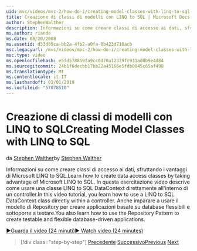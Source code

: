 ```yaml
---
uid: mvc/videos/mvc-2/how-do-i/creating-model-classes-with-linq-to-sql
title: Creazione di classi di modelli con LINQ to SQL | Microsoft Docs
author: StephenWalther
description: Informazioni su come creare classi di accesso ai dati, sfruttando i vantaggi di Microsoft LINQ to SQL. In questa esercitazione video informazioni su come usare un DataContext LINQ to SQL...
ms.author: riande
ms.date: 08/20/2008
ms.assetid: d33d89ca-bb2a-4fb2-a0fa-0b423d710acb
msc.legacyurl: /mvc/videos/mvc-2/how-do-i/creating-model-classes-with-linq-to-sql
msc.type: video
ms.openlocfilehash: e5fd578859fa9cc0d70a12379fc931ad0b9e4d84
ms.sourcegitcommit: 24b1f6decbb17bb22a45166e5fdb0845c65af498
ms.translationtype: MT
ms.contentlocale: it-IT
ms.lasthandoff: 03/01/2019
ms.locfileid: "57078510"
---
```

<a name="creating-model-classes-with-linq-to-sql"></a><span data-ttu-id="ded01-104">Creazione di classi di modelli con LINQ to SQL</span><span class="sxs-lookup"><span data-stu-id="ded01-104">Creating Model Classes with LINQ to SQL</span></span>
====================
<span data-ttu-id="ded01-105">da [Stephen Walther](https://github.com/StephenWalther)</span><span class="sxs-lookup"><span data-stu-id="ded01-105">by [Stephen Walther](https://github.com/StephenWalther)</span></span>

<span data-ttu-id="ded01-106">Informazioni su come creare classi di accesso ai dati, sfruttando i vantaggi di Microsoft LINQ to SQL.</span><span class="sxs-lookup"><span data-stu-id="ded01-106">Learn how to create data access classes by taking advantage of Microsoft LINQ to SQL.</span></span> <span data-ttu-id="ded01-107">In questa esercitazione video descrive come usare una classe LINQ to SQL DataContext direttamente all'interno di un controller.</span><span class="sxs-lookup"><span data-stu-id="ded01-107">In this video tutorial, you learn how to use a LINQ to SQL DataContext class directly within a controller.</span></span> <span data-ttu-id="ded01-108">Anche imparare a usare il modello di Repository per creare applicazioni basate su database flessibili e sottoporre a testare.</span><span class="sxs-lookup"><span data-stu-id="ded01-108">You also learn how to use the Repository Pattern to create testable and flexible database-driven applications.</span></span>

[<span data-ttu-id="ded01-109">&#9654;Guarda il video (24 minuti)</span><span class="sxs-lookup"><span data-stu-id="ded01-109">&#9654; Watch video (24 minutes)</span></span>](https://channel9.msdn.com/Blogs/ASP-NET-Site-Videos/creating-model-classes-with-linq-to-sql)

> [!div class="step-by-step"]
> <span data-ttu-id="ded01-110">[Precedente](creating-custom-html-helpers.md)
> [Successivo](displaying-a-table-of-database-data.md)</span><span class="sxs-lookup"><span data-stu-id="ded01-110">[Previous](creating-custom-html-helpers.md)
[Next](displaying-a-table-of-database-data.md)</span></span>
